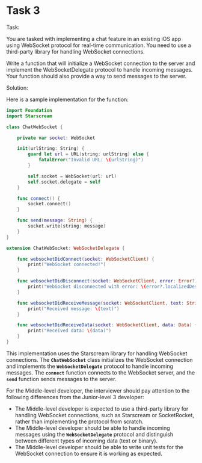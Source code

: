 # Task 3

Task:

You are tasked with implementing a chat feature in an existing iOS app using
WebSocket protocol for real-time communication. You need to use a third-party
library for handling WebSocket connections.

Write a function that will initialize a WebSocket connection to the server and
implement the WebSocketDelegate protocol to handle incoming messages. Your
function should also provide a way to send messages to the server.

Solution:

Here is a sample implementation for the function:

```swift
import Foundation
import Starscream

class ChatWebSocket {

    private var socket: WebSocket

    init(urlString: String) {
        guard let url = URL(string: urlString) else {
            fatalError("Invalid URL: \(urlString)")
        }

        self.socket = WebSocket(url: url)
        self.socket.delegate = self
    }

    func connect() {
        socket.connect()
    }

    func send(message: String) {
        socket.write(string: message)
    }
}

extension ChatWebSocket: WebSocketDelegate {

    func websocketDidConnect(socket: WebSocketClient) {
        print("WebSocket connected!")
    }

    func websocketDidDisconnect(socket: WebSocketClient, error: Error?) {
        print("WebSocket disconnected with error: \(error?.localizedDescription ?? "unknown error")")
    }

    func websocketDidReceiveMessage(socket: WebSocketClient, text: String) {
        print("Received message: \(text)")
    }

    func websocketDidReceiveData(socket: WebSocketClient, data: Data) {
        print("Received data: \(data)")
    }
}
```

This implementation uses the Starscream library for handling WebSocket
connections. The **`ChatWebSocket`** class initializes the WebSocket connection
and implements the **`WebSocketDelegate`** protocol to handle incoming messages.
The **`connect`** function connects to the WebSocket server, and the **`send`**
function sends messages to the server.

For the Middle-level developer, the interviewer should pay attention to the
following differences from the Junior-level 3 developer:

-   The Middle-level developer is expected to use a third-party library for
    handling WebSocket connections, such as Starscream or SocketRocket, rather
    than implementing the protocol from scratch.
-   The Middle-level developer should be able to handle incoming messages using
    the **`WebSocketDelegate`** protocol and distinguish between different types
    of incoming data (text or binary).
-   The Middle-level developer should be able to write unit tests for the
    WebSocket connection to ensure it is working as expected.
